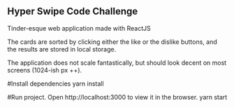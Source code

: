 ## Hyper Swipe Code Challenge

Tinder-esque web application made with ReactJS

The cards are sorted by clicking either the like or the dislike buttons,
and the results are stored in local storage.

The application does not scale fantastically, but should look decent on most screens (1024-ish px ++).

#Install dependencies 
yarn install

#Run project. Open http://localhost:3000 to view it in the browser.
yarn start
